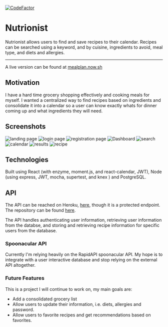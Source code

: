 [![CodeFactor](https://www.codefactor.io/repository/github/brendenrdowd/mealplanner-client/badge)](https://www.codefactor.io/repository/github/brendenrdowd/mealplanner-client)

# Nutrionist 
Nutrionist allows users to find and save recipes to their calendar. Recipes can be searched using a keyword, and by cuisine, ingredients to avoid, meal type, and diets and allergies. 

_________

A live version can be found at [mealplan.now.sh](https://mealplan.now.sh/) 

## Motivation
I have a hard time grocery shopping effectively and cooking meals for myself. I wanted a centralized way to find recipes based on ingredients and consolidate it into a calendar so a user can know exactly whats for dinner coming up and what ingredients they will need. 

## Screenshots
![landing page](/public/readme/landing.png)
![login page](/public/readme/login.png)
![registration page](/public/readme/register.png)
![Dashboard](/public/readme/dashboard.png)
![search](/public/readme/search.png)
![calendar](/public/calendar.png)
![results](/public/readme/results.png)
![recipe](/public/readme/recipe.png)

## Technologies
Built using React (with enzyme, moment.js, and react-calendar, JWT), Node (using express, JWT, mocha, supertest, and knex ) and PostgreSQL. 

## API
The API can be reached on Heroku, [here](https://dry-brushlands-83819.herokuapp.com/api), though it is a protected endpoint. The repository can be found [here](https://github.com/brendenrdowd/mealPlanner-api).

The API handles authenticating user information, retrieving user information from the databse, and storing and retrieving recipe information for specific users from the database. 

### Spoonacular API
Currently I'm relying heavily on the RapidAPI spoonacular API. My hope is to integrate with a user interactive database and stop relying on the external API altogether. 

### Future Features
This is a project I will continue to work on,  my main goals are:
  - Add a consolidated grocery list
  - Allow users to update their information, i.e. diets, allergies and password. 
  - Allow users to favorite recipes and get recommendations based on favorites. 



